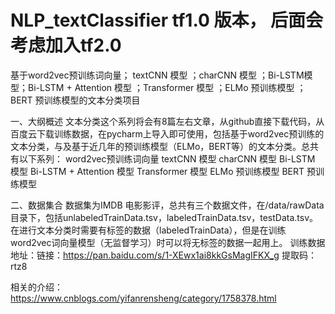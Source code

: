 # NLP_textClassifier tf1.0 版本， 后面会考虑加入tf2.0
基于word2vec预训练词向量； textCNN 模型 ；charCNN 模型 ；Bi-LSTM模型；Bi-LSTM + Attention 模型 ；Transformer 模型 ；ELMo 预训练模型 ；BERT 预训练模型的文本分类项目


一、大纲概述
文本分类这个系列将会有8篇左右文章，从github直接下载代码，从百度云下载训练数据，在pycharm上导入即可使用，包括基于word2vec预训练的文本分类，与及基于近几年的预训练模型（ELMo，BERT等）的文本分类。总共有以下系列：
word2vec预训练词向量
textCNN 模型
charCNN 模型
Bi-LSTM 模型
Bi-LSTM + Attention 模型
Transformer 模型
ELMo 预训练模型
BERT 预训练模型

二、数据集合
数据集为IMDB 电影影评，总共有三个数据文件，在/data/rawData目录下，包括unlabeledTrainData.tsv，labeledTrainData.tsv，testData.tsv。在进行文本分类时需要有标签的数据（labeledTrainData），但是在训练word2vec词向量模型（无监督学习）时可以将无标签的数据一起用上。
训练数据地址：链接：https://pan.baidu.com/s/1-XEwx1ai8kkGsMagIFKX_g     提取码：rtz8

相关的介绍：https://www.cnblogs.com/yifanrensheng/category/1758378.html
